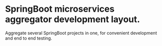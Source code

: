# SpringBoot microservices aggregator development layout.

Aggregate several SpringBoot projects in one, for convenient development and end to end testing.
